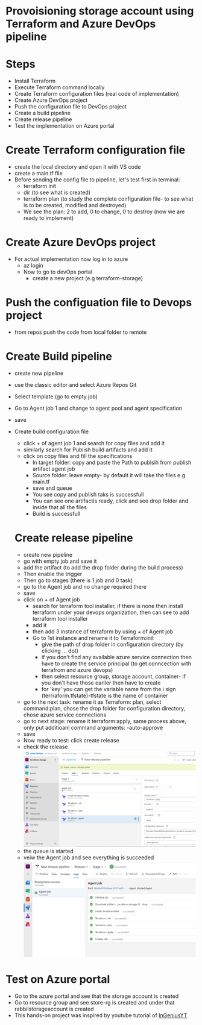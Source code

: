 # Provoisioning storage account using Terraform and Azure DevOps pipeline
# Steps
- Install Terraform
- Execute Terraform command locally
- Create Terraform configuration files (real code of implementation)
- Create Azure DevOps project
- Push the configuration file to DevOps project
- Create a build pipeline
- Create release pipeline
- Test the implementation on Azure portal

# Create Terraform configuration file
- create the local directory and open it with VS code
- create a main.tf file 
- Before sending the config file to pipeline, let's test first in terminal:
  - terraform init
  - dir (to see what is created)
  - terraform plan (to study the complete configuration file- to see what is to be created, modified and destroyed)
  - We see the plan: 2 to add, 0 to change, 0 to destroy (now we are ready to implement)
# Create Azure DevOps project
- For actual implementation now log in to azure
  - az login
  - Now to go to devOps portal
    - create a new project (e.g terraform-storage)
# Push the configuation file to Devops project
- from repos push the code from local folder to remote 
# Create Build pipeline
- create new pipeline
- use the classic editor and select Azure Repos Git
- Select template (go to empty job)
- Go to Agent job 1 and change to agent pool and agent specification
- save
- Create build configuration file
  - click + of agent job 1 and search for copy files and add it
  - similarly search for Publish build artifacts and add it
  - click on copy files and fill the specifications
    - In target folder: copy and paste the Path to publsih from publish artifact agent job
    - Source folder: leave empty- by default it will take the files e.g main.tf
    - save and queue
    - You see copy and publish taks is successfull
    - You can see one artifactis ready, click and see drop folder and inside that all the files
    - Build is successfull

  # Create release pipeline
  - create new pipeline
  - go with empty job and save it
  - add the artifact (to add the drop folder during the build process)
  - Then enable the trigger
  - Then go to stages (there is 1 job and 0 task)
  - go to the Agent job and no change required there
  - save 
  - click on + of Agent job 
    - search for terraform tool installer, if there is none then install terraform under your devops organization, then can see to add terraform tool installer
    - add it
    - then add 3 instance of terraform by using + of Agent job
    - Go to 1st instance and rename it to Terraform:init
      - give the path of drop folder in configuration directory (by clicking ... dot)
      - if you don't find any available azure service connection then have to create the service principal (to get conncection with terrafrom and azure devops)
      - then select resource group, storage account, container- if you don't have those earlier then have to create 
      - for 'key' you can get the variable name from the i sign (terrraform.tfstate)-tfstate is the name of container
  - go to the next task: rename it as Terraform: plan, select command:plan, chose the drop folder for configuration directory, chose azure service connections
  - go to next stage: rename it terraform:apply, same process above, only put additioanl command arguments: -auto-approve
  - save 
  - Now ready to test: click create release
  - check the release ![](https://github.com/rabbilbhuiyan/AzureLearning/blob/master/Terraform/Terraform_devOps/hands-on-images/Screenshot%20(595).png)
  - the queue is started
  - veiw the Agent job and see everything is succeeded ![](https://github.com/rabbilbhuiyan/AzureLearning/blob/master/Terraform/Terraform_devOps/hands-on-images/Screenshot%20(600).png)
# Test on Azure portal
  - Go to the azure portal and see that the storage account is created
  - Go to resource group and see store-rg is created and under that rabbilstorageaccount is created
  - This hands-on project was inspired by youtube tutorial of [InGeniusYT](https://www.youtube.com/watch?v=Ek6WrBPJd_4&ab_channel=InGeniusYT)

